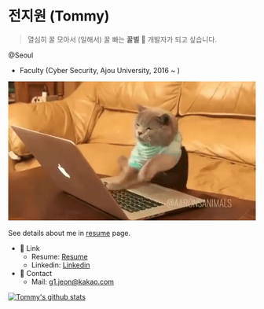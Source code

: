 # 전지원 (Tommy)

> 열심히 꿀 모아서 (일해서) 꿀 빠는 **꿀벌** :bee: 개발자가 되고 싶습니다.

@Seoul
- Faculty (Cyber Security, Ajou University, 2016 ~ )

![Burning](./burning.gif)

See details about me in [resume](https://g1tommy.me/resume) page.

- 🔗 Link
  - Resume: [Resume](https://github.com/g1-tommy/resume)
  - Linkedin: [Linkedin](https://www.linkedin.com/in/jiwon-jeon-835817125/)
- 💬 Contact
  - Mail: g1.jeon@kakao.com

[![Tommy's github stats](https://github-readme-stats.vercel.app/api?username=g1-tommy)](https://github.com/anuraghazra/github-readme-stats)
